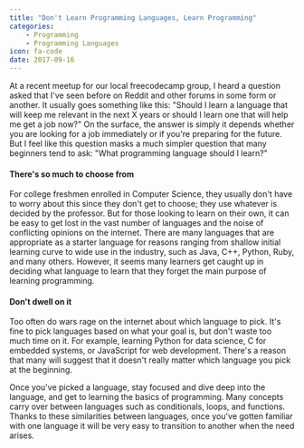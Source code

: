 ```yaml
---
title: "Don't Learn Programming Languages, Learn Programming"
categories:
    - Programming
    - Programming Languages
icon: fa-code
date: 2017-09-16
---
```


At a recent meetup for our local freecodecamp group, I heard a question asked that I've seen before on Reddit and other forums in some form or another. It usually goes something like this: "Should I learn a language that will keep me relevant in the next X years or should I learn one that will help me get a job now?" On the surface, the answer is simply it depends whether you are looking for a job immediately or if you're preparing for the future. But I feel like this question masks a much simpler question that many beginners tend to ask: "What programming language should I learn?"

#### There's so much to choose from
For college freshmen enrolled in Computer Science, they usually don't have to worry about this since they don't get to choose; they use whatever is decided by the professor. But for those looking to learn on their own, it can be easy to get lost in the vast number of languages and the noise of conflicting opinions on the internet. There are many languages that are appropriate as a starter language for reasons ranging from shallow initial learning curve to wide use in the industry, such as Java, C++, Python, Ruby, and many others. However, it seems many learners get caught up in deciding what language to learn that they forget the main purpose of learning programming.

#### Don't dwell on it
Too often do wars rage on the internet about which language to pick. It's fine to pick languages based on what your goal is, but don't waste too much time on it. For example, learning Python for data science, C for embedded systems, or JavaScript for web development. There's a reason that many will suggest that it doesn't really matter which language you pick at the beginning.

Once you've picked a language, stay focused and dive deep into the language, and get to learning the basics of programming. Many concepts carry over between languages such as conditionals, loops, and functions. Thanks to these similarities between languages, once you've gotten familiar with one language it will be very easy to transition to another when the need arises.

